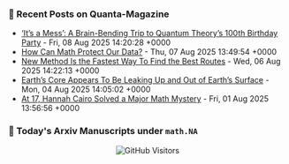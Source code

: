 ### 📝 Recent Posts on Quanta-Magazine
<!-- quanta starts -->
* <a href="https://www.quantamagazine.org/its-a-mess-a-brain-bending-trip-to-quantum-theorys-100th-birthday-party-20250808/">‘It’s a Mess’: A Brain-Bending Trip to Quantum Theory’s 100th Birthday Party</a> - Fri, 08 Aug 2025 14:20:28 +0000
* <a href="https://www.quantamagazine.org/how-can-math-protect-our-data-20250807/">How Can Math Protect Our Data?</a> - Thu, 07 Aug 2025 13:49:54 +0000
* <a href="https://www.quantamagazine.org/new-method-is-the-fastest-way-to-find-the-best-routes-20250806/">New Method Is the Fastest Way To Find the Best Routes</a> - Wed, 06 Aug 2025 14:22:13 +0000
* <a href="https://www.quantamagazine.org/earths-core-appears-to-be-leaking-up-and-out-of-earths-surface-20250804/">Earth’s Core Appears To Be Leaking Up and Out of Earth’s Surface</a> - Mon, 04 Aug 2025 14:05:02 +0000
* <a href="https://www.quantamagazine.org/at-17-hannah-cairo-solved-a-major-math-mystery-20250801/">At 17, Hannah Cairo Solved a Major Math Mystery</a> - Fri, 01 Aug 2025 13:56:56 +0000
<!-- quanta ends -->


### 📝 Today's Arxiv Manuscripts under ``math.NA``
<!-- arxiv-math-na starts -->

<!-- arxiv-math-na ends -->

<div align="center">
  
![GitHub Visitors](https://api.visitorbadge.io/api/visitors?path=https%3A%2F%2Fgithub.com%2Flowrank&label=profile%20views&labelColor=%231e1e2e&countColor=%23cba6f7)



</div>
